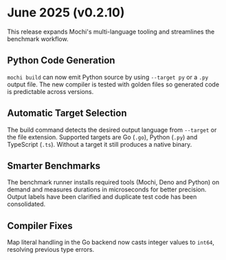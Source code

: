 # June 2025 (v0.2.10)

This release expands Mochi's multi-language tooling and streamlines the benchmark workflow.

## Python Code Generation

`mochi build` can now emit Python source by using `--target py` or a `.py` output file. The new compiler is tested with golden files so generated code is predictable across versions.

## Automatic Target Selection

The build command detects the desired output language from `--target` or the file extension. Supported targets are Go (`.go`), Python (`.py`) and TypeScript (`.ts`). Without a target it still produces a native binary.

## Smarter Benchmarks

The benchmark runner installs required tools (Mochi, Deno and Python) on demand and measures durations in microseconds for better precision. Output labels have been clarified and duplicate test code has been consolidated.

## Compiler Fixes

Map literal handling in the Go backend now casts integer values to `int64`, resolving previous type errors.

